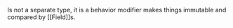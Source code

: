 Is not a separate type, it is a behavior modifier
makes things immutable and compared by [[Field]]s.